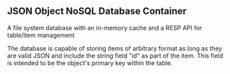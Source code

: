## JSON Object NoSQL Database Container

A file system database with an in-memory cache and a RESP API for table/item management

The database is capable of storing items of arbitrary format as long as they are valid JSON and include the string field "id" as part of the item. This field is intended to be the object's primary key within the table.
